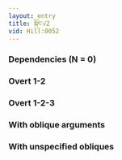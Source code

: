 ```yaml
---
layout: entry
title: སྐོང་√2
vid: Hill:0052
---
```

### Dependencies (N = 0)


### Overt 1-2


### Overt 1-2-3


### With oblique arguments


### With unspecified obliques
